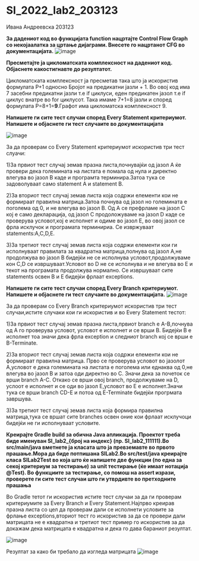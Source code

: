 # SI_2022_lab2_203123
Ивана Андреевска 203123

**За дадениот код во функцијата function нацртајте Control Flow Graph со некојаалатка за цртање дијаграми. Внесете го нацртанот CFG во документацијата.**
![image](https://user-images.githubusercontent.com/81651385/171909073-c631c4fc-ed26-46de-9677-705f2606739c.png)


**Пресметајте ја цикломатската комплексност на дадениот код. Објаснете какостигнавте до резултатот.**

Цикломатската комплексност ја пресметав така што ја искористив формулата P+1 односно Бројот на предикатни јазли + 1. Во овој код има 7 засебни предикатни јазли т.е if циклуси, еден предикатен јазол т.е if циклус внатре во for циклусот. Така имаме 7+1=8 јазли и според формулата P=8+1=**9**.Графот има цикломатска комплексност 9.

**Напишете ги сите тест случаи според Every Statement критериумот. Напишете и објаснете ги тест случаите во документацијата**

![image](https://user-images.githubusercontent.com/81651385/171915002-4f23fe4a-d85b-4421-b909-fdfc2f3af295.png)

За да проверам со Еvery Statement критериумот искористив три тест слуачи:

1)За првиот тест случај земав празна листа,почнувајќи од јазол А ќе провери дека големината на листата е помала од нула и директно влегува во јазол B каде и програмта 
терминира.Затоа тука се задоволуваат само statement A и statement B.

2)За вториот тест случај земав листа која содржи елементи кои не формираат правилна матрица.Затоа почнува од јазол но големината е поголема од 0, и не влегува во јазол B. Од А се префрламе на јазол C кој е само декларација, од јазол C продоложуваме на јазол D каде се проверува условот,кој е исполнет и одиме во јазол E, во овој јазол се фрла исклучок и програмата терминириа. Се извржуваат statements:A,C,D,E.

3)За третиот тест случај земав листа која содржи елементи кои ги исполнуваат правилата за квадратна матрица,полнува од јазол A,не продолжува во јазол B бидејќи не се исполнува условот,продолжуваме кон C,D се извршуваат.Условот во D не се исполнува и не влегува во Е и текот на програмата продолжува нормално. Се извршуваат сите statements освен B и Е бидејќи фрлаат exceptions.


**Напишете ги сите тест случаи според Every Branch критериумот. Напишете и објаснете ги тест случаите во документацијата.**
![image](https://user-images.githubusercontent.com/81651385/171915346-fc67c560-74ed-4883-b5cf-6932daf866fc.png)


За да проверам со Every Branch критериумот искористив три тест случаи,истите случаки кои ги искористив и во Every Statement тестот:

1)За првиот тест случај земав празна листа,првиот branch е A-B,почнува од А го проверува условот, условот е исполнет и се врши B. Бидејќи B e исполнет тоа значи дека фрла exception и следниот branch кој се врши e B-Terminate.

2)За вториот тест случај земав листа која содржи елементи кои не формираат правилна матрица. Прво се проверува условот во јазолот A,условот е дека големината на листата е поголема или еднаква од 0,не влегува во јазол B и затоа оди директно во C. Значи дека за почеток се врши branch А-C. Откако се врши овој branch, продолжуваме на D, услоот е исполнет и се оди во јазол E,условот во Е е исполнет.Значи тука се врши branch CD-E и потоа од E-Terminate бидејќи прогрмата завршува.

3)За третиот тест случај земав листа која формира правилна матрица,тука се вршат сите branches освен оние кои фрлаат исклучоци бидејќи не ги исполнуваат условите.


**Креирајте Gradle build за обична Java апликација. Проектот треба биде именуван SI_lab2_{број на индекс} (пр. SI_lab2_111111).Во src/main/java вметнете ја класата што ја превземавте во првото прашање.Мора да биде потпишана SILab2.Во src/test/java креирајте класа SILab2Test во која што ќе напишете две функции (по една за секој критериум за тестирање) за unit тестирање (ќе имаат нотација @Test). Во функциите за тестирање, со помош на assert изрази, проверете ги сите тест случаи што ги утврдивте во претходните прашања**

Во Gradle тетот ги искористив истите тест случаи за да ги проверам критериумите за Every Branch и Every Statement.Најпрво креирав празна листа со цел да проверам дали се исполнети условите за фрлање exceptions,вториот тест го искористив за да се провери дали матрицата не е квадратна и третиот тест пример го искористив за да докажам дека матрицата е квадратна и дека го дава бараниот резултат.

![image](https://user-images.githubusercontent.com/81651385/171930733-b5412048-31d0-4b1f-a8d9-af93608241c6.png)

Резултат за како би требало да изгледа матрицата
![image](https://user-images.githubusercontent.com/81651385/171931253-4aac298e-1293-4d64-8874-9872d16e8c76.png)



